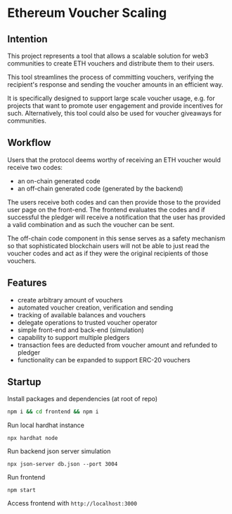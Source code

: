 # Ethereum Voucher Scaling

## Intention
This project represents a tool that allows a scalable solution for web3 communities to create ETH vouchers and distribute them to their users.

This tool streamlines the process of committing vouchers, verifying the recipient's response and sending the voucher amounts in an efficient way.

It is specifically designed to support large scale voucher usage, e.g. for projects that want to promote user engagement and provide incentives for such.
Alternatively, this tool could also be used for voucher giveaways for communities.

## Workflow
Users that the protocol deems worthy of receiving an ETH voucher would receive two codes:

- an on-chain generated code
- an off-chain generated code (generated by the backend)

The users receive both codes and can then provide those to the provided user page on the front-end. The frontend evaluates the codes and if successful the pledger will receive a notification that the user has provided a valid combination and as such the voucher can be sent.

The off-chain code component in this sense serves as a safety mechanism so that sophisticated blockchain users will not be able to just read the voucher codes and act as if they were the original recipients of those vouchers.

## Features

- create arbitrary amount of vouchers
- automated voucher creation, verification and sending
- tracking of available balances and vouchers
- delegate operations to trusted voucher operator
- simple front-end and back-end (simulation)
- capability to support multiple pledgers
- transaction fees are deducted from voucher amount and refunded to pledger
- functionality can be expanded to support ERC-20 vouchers


## Startup

Install packages and dependencies (at root of repo)

```bash
npm i && cd frontend && npm i
```

Run local hardhat instance

```shell
npx hardhat node
```

Run backend json server simulation

```shell
npx json-server db.json --port 3004
```

Run frontend

```shell
npm start
```

Access frontend with `http://localhost:3000`
